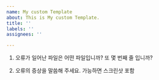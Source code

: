 ```yaml
---
name: My custom Template
about: This is My custom Template.
title: ''
labels: ''
assignees: ''

---
```


1. 오류가 일어난 파일은 어떤 파일입니까? 또 몇 번째 줄 입니까?

2. 오류의 증상을 말씀해 주세요. 가능하면 스크린샷 포함
